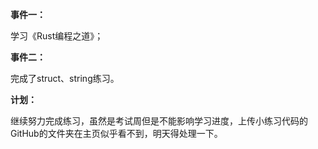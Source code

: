 **事件一：**

学习《Rust编程之道》；

**事件二：**

完成了struct、string练习。

**计划：**

继续努力完成练习，虽然是考试周但是不能影响学习进度，上传小练习代码的GitHub的文件夹在主页似乎看不到，明天得处理一下。